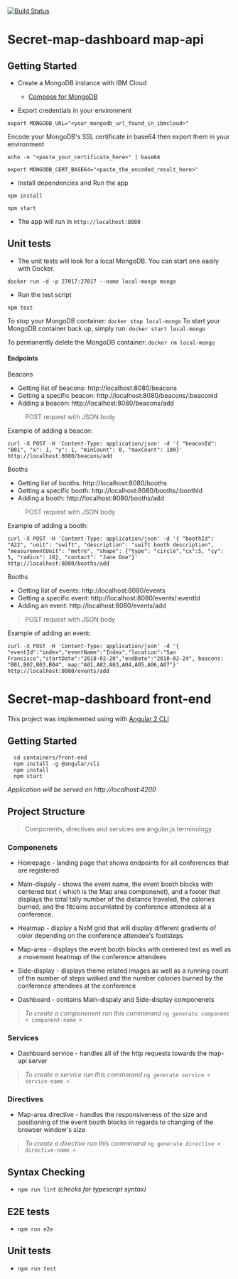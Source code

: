 [![Build Status](https://travis-ci.org/IBM/secret-map-dashboard.svg?branch=master)](https://travis-ci.org/IBM/secret-map-dashboard)

# Secret-map-dashboard map-api

## Getting Started

* Create a MongoDB instance with IBM Cloud
  * [Compose for MongoDB](https://console.bluemix.net/catalog/services/compose-for-mongodb)

* Export credentials in your environment
```
export MONGODB_URL="<your_mongodb_url_found_in_ibmcloud>"
```
Encode your MongoDB's SSL certificate in base64 then export them in your environment
```
echo -n "<paste_your_certificate_here>" | base64

export MONGODB_CERT_BASE64="<paste_the_encoded_result_here>"
```

* Install dependencies and Run the app
```
npm install

npm start
```

* The app will run in `http://localhost:8080`

## Unit tests

* The unit tests will look for a local MongoDB. You can start one easily with Docker.
```
docker run -d -p 27017:27017 --name local-mongo mongo
```

* Run the test script
```
npm test
```

To stop your MongoDB container: `docker stop local-mongo`
To start your MongoDB container back up, simply run: `docker start local-mongo`

To permanently delete the MongoDB container: `docker rm local-mongo`

#### Endpoints

Beacons
* Getting list of beacons: http://localhost:8080/beacons
* Getting a specific beacon: http://localhost:8080/beacons/:beaconId
* Adding a beacon: http://localhost:8080/beacons/add
> POST request with JSON body

Example of adding a beacon:
```
curl -X POST -H 'Content-Type: application/json' -d '{ "beaconId": "B01", "x": 1, "y": 1, "minCount": 0, "maxCount": 100}' http://localhost:8080/beacons/add
```

Booths
* Getting list of booths: http://localhost:8080/booths
* Getting a specific booth: http://localhost:8080/booths/:boothId
* Adding a booth: http://localhost:8080/booths/add
> POST request with JSON body

Example of adding a booth:
```
curl -X POST -H 'Content-Type: application/json' -d '{ "boothId": "A22", "unit": "swift", "description": "swift booth description", "measurementUnit": "metre", "shape": {"type": "circle","cx":5, "cy": 5, "radius": 10}, "contact": "Jane Doe"}' http://localhost:8080/booths/add
```

Booths
* Getting list of events: http://localhost:8080/events
* Getting a specific event: http://localhost:8080/events/:eventId
* Adding an event: http://localhost:8080/events/add
> POST request with JSON body

Example of adding an event:
```
curl -X POST -H 'Content-Type: application/json' -d '{ "eventId":"index","eventName":"Index","location":"San Francisco","startDate":"2018-02-20","endDate":"2018-02-24", beacons: "B01,B02,B03,B04", map:"A01,A02,A03,A04,A05,A06,A07"}' http://localhost:8080/events/add
```

# Secret-map-dashboard front-end

This project was implemented using with [Angular 2 CLI](https://cli.angular.io/)

## Getting Started
```
  cd containers/front-end
  npm install -g @angular/cli
  npm install
  npm start
```
_Application will be served on http://localhost:4200_

## Project Structure 

> Components, directives and services are angular.js terminology

### Componenets 

* Homepage - landing page that shows endpoints for all conferences that are registered  

* Main-dispaly - shows the event name, the event booth blocks with centered text ( which is the Map area componenet), and a footer that displays the total tally number of the distance traveled, the calories burned, and the fitcoins accumlated by conference attendees at a conference. 

* Heatmap - display a NxM grid that will display different gradients of color depending on the conference attendee's footsteps

* Map-area - displays the event booth blocks with centered text as well as a movement heatmap of the conference attendees

* Side-display -  displays theme related images as well as a running count of the number of steps walked and the number calories burned by the conference attendees at the conference

* Dashboard - contains Main-dispaly and Side-display componenets


> _To create a componenent run this commmand_ `ng generate component < component-name >`

### Services

* Dashboard service - handles all of the http requests towards the map-api server 

> _To create a service run this commmand_ `ng generate service < service-name >`

### Directives 
* Map-area directive - handles the responsiveness of the size and positioning of the event booth blocks in regards to changing of the browser window's size

> _To create a directive run this commmand_ `ng generate directive < directive-name >`

## Syntax Checking
* `npm run lint`  _(checks for typescript syntax)_
 
## E2E tests
* `npm run e2e`

## Unit tests

* `npm run test`
